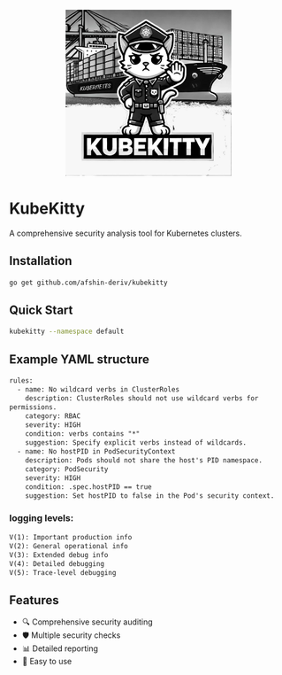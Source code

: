 <p align="center">
  <img src="logo/kubekitty_logo.jpeg" width="300" />
</p>

# KubeKitty
A comprehensive security analysis tool for Kubernetes clusters.

## Installation
```bash
go get github.com/afshin-deriv/kubekitty
```

## Quick Start

```bash
kubekitty --namespace default
```

## Example YAML structure
```
rules:
  - name: No wildcard verbs in ClusterRoles
    description: ClusterRoles should not use wildcard verbs for permissions.
    category: RBAC
    severity: HIGH
    condition: verbs contains "*"
    suggestion: Specify explicit verbs instead of wildcards.
  - name: No hostPID in PodSecurityContext
    description: Pods should not share the host's PID namespace.
    category: PodSecurity
    severity: HIGH
    condition: .spec.hostPID == true
    suggestion: Set hostPID to false in the Pod's security context.
```

### logging levels:
```
V(1): Important production info
V(2): General operational info
V(3): Extended debug info
V(4): Detailed debugging
V(5): Trace-level debugging
```

## Features

- 🔍 Comprehensive security auditing
- 🛡️ Multiple security checks
- 📊 Detailed reporting
- 🚀 Easy to use

